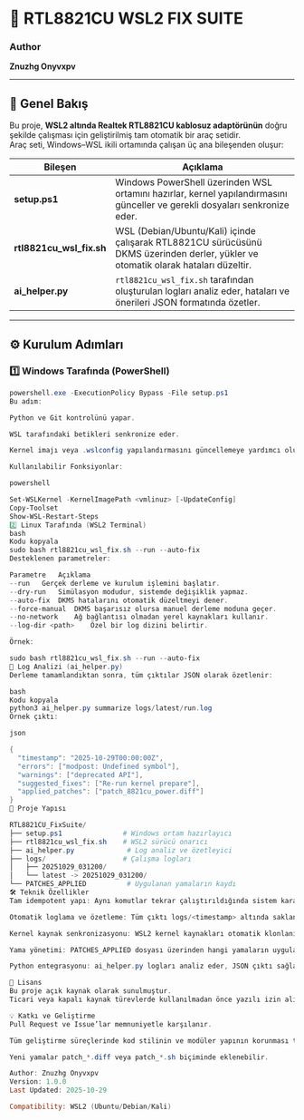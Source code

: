 # 🧰 RTL8821CU WSL2 FIX SUITE

### Author
**Znuzhg Onyvxpv**

---

## 📘 Genel Bakış

Bu proje, **WSL2 altında Realtek RTL8821CU kablosuz adaptörünün** doğru şekilde çalışması için geliştirilmiş tam otomatik bir araç setidir.  
Araç seti, Windows–WSL ikili ortamında çalışan üç ana bileşenden oluşur:

| Bileşen | Açıklama |
|----------|-----------|
| **setup.ps1** | Windows PowerShell üzerinden WSL ortamını hazırlar, kernel yapılandırmasını günceller ve gerekli dosyaları senkronize eder. |
| **rtl8821cu_wsl_fix.sh** | WSL (Debian/Ubuntu/Kali) içinde çalışarak RTL8821CU sürücüsünü DKMS üzerinden derler, yükler ve otomatik olarak hataları düzeltir. |
| **ai_helper.py** | `rtl8821cu_wsl_fix.sh` tarafından oluşturulan logları analiz eder, hataları ve önerileri JSON formatında özetler. |

---

## ⚙️ Kurulum Adımları

### 1️⃣ Windows Tarafında (PowerShell)

```powershell
powershell.exe -ExecutionPolicy Bypass -File setup.ps1
Bu adım:

Python ve Git kontrolünü yapar.

WSL tarafındaki betikleri senkronize eder.

Kernel imajı veya .wslconfig yapılandırmasını güncellemeye yardımcı olur.

Kullanılabilir Fonksiyonlar:

powershell

Set-WSLKernel -KernelImagePath <vmlinuz> [-UpdateConfig]
Copy-Toolset
Show-WSL-Restart-Steps
2️⃣ Linux Tarafında (WSL2 Terminal)
bash
Kodu kopyala
sudo bash rtl8821cu_wsl_fix.sh --run --auto-fix
Desteklenen parametreler:

Parametre	Açıklama
--run	Gerçek derleme ve kurulum işlemini başlatır.
--dry-run	Simülasyon modudur, sistemde değişiklik yapmaz.
--auto-fix	DKMS hatalarını otomatik düzeltmeyi dener.
--force-manual	DKMS başarısız olursa manuel derleme moduna geçer.
--no-network	Ağ bağlantısı olmadan yerel kaynakları kullanır.
--log-dir <path>	Özel bir log dizini belirtir.

Örnek:

sudo bash rtl8821cu_wsl_fix.sh --run --auto-fix
🧠 Log Analizi (ai_helper.py)
Derleme tamamlandıktan sonra, tüm çıktılar JSON olarak özetlenir:

bash
Kodu kopyala
python3 ai_helper.py summarize logs/latest/run.log
Örnek çıktı:

json

{
  "timestamp": "2025-10-29T00:00:00Z",
  "errors": ["modpost: Undefined symbol"],
  "warnings": ["deprecated API"],
  "suggested_fixes": ["Re-run kernel prepare"],
  "applied_patches": ["patch_8821cu_power.diff"]
}
🧩 Proje Yapısı

RTL8821CU_FixSuite/
├── setup.ps1               # Windows ortam hazırlayıcı
├── rtl8821cu_wsl_fix.sh    # WSL2 sürücü onarıcı
├── ai_helper.py             # Log analiz ve özetleyici
├── logs/                   # Çalışma logları
│   ├── 20251029_031200/
│   └── latest -> 20251029_031200/
└── PATCHES_APPLIED          # Uygulanan yamaların kaydı
🛠️ Teknik Özellikler
Tam idempotent yapı: Aynı komutlar tekrar çalıştırıldığında sistem kararlılığını korur.

Otomatik loglama ve özetleme: Tüm çıktı logs/<timestamp> altında saklanır.

Kernel kaynak senkronizasyonu: WSL2 kernel kaynakları otomatik klonlanır ve modules_prepare aşaması yürütülür.

Yama yönetimi: PATCHES_APPLIED dosyası üzerinden hangi yamaların uygulandığı takip edilir.

Python entegrasyonu: ai_helper.py logları analiz eder, JSON çıktı sağlar.

🧾 Lisans
Bu proje açık kaynak olarak sunulmuştur.
Ticari veya kapalı kaynak türevlerde kullanılmadan önce yazılı izin alınması önerilir.

💡 Katkı ve Geliştirme
Pull Request ve Issue’lar memnuniyetle karşılanır.

Tüm geliştirme süreçlerinde kod stilinin ve modüler yapının korunması tavsiye edilir.

Yeni yamalar patch_*.diff veya patch_*.sh biçiminde eklenebilir.

Author: Znuzhg Onyvxpv
Version: 1.0.0
Last Updated: 2025-10-29

Compatibility: WSL2 (Ubuntu/Debian/Kali)
